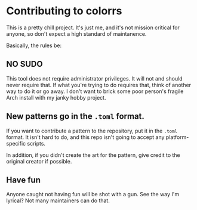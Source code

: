 # Contributing to colorrs

This is a pretty chill project. It's just me, and it's not mission critical for anyone, so don't expect a high standard of maintanence. 

Basically, the rules be:

## NO SUDO
This tool does not require administrator privileges. It will not and should never require that. If what you're trying to do requires that, 
think of another way to do it or go away. I don't want to brick some poor person's fragile Arch install with my janky hobby project.

## New patterns go in the `.toml` format.
If you want to contribute a pattern to the repository, put it in the `.toml` format. It isn't hard to do, and this repo isn't going to accept 
any platform-specific scripts.

In addition, if you didn't create the art for the pattern, give credit to the original creator if possible.

## Have fun
Anyone caught not having fun will be shot with a gun. See the way I'm lyrical? Not many maintainers can do that.

